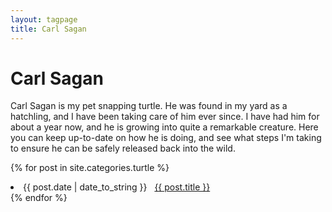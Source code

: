 ```yaml
---
layout: tagpage
title: Carl Sagan
---
```

<div class="container">
  <h1>Carl Sagan</h1>
  <p>Carl Sagan is my pet snapping turtle. He was found in my yard as a hatchling, and I have been taking care of him ever since. I have had him for about a year now, and he is growing into quite a remarkable creature. Here you can keep up-to-date on how he is doing, and see what steps I'm taking to ensure he can be safely released back into the wild.</p>
</div>

{% for post in site.categories.turtle %}
 <li><span>{{ post.date | date_to_string }}</span> &nbsp; <a href="{{ post.url }}">{{ post.title }}</a></li>
{% endfor %}
